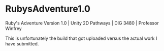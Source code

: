 # RubysAdventure1.0
Ruby's Adventure Version 1.0 | Unity 2D Pathways | DIG 3480 | Professor Winfrey


This is unfortunately the build that got uploaded versus the actual work I have submitted.
